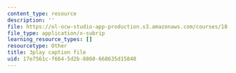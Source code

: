 ```yaml
---
content_type: resource
description: ''
file: https://ol-ocw-studio-app-production.s3.amazonaws.com/courses/18-06sc-linear-algebra-fall-2011/17e7561cf6645d2b8860668635d15840_QNpj-gOXW9M.vtt
file_type: application/x-subrip
learning_resource_types: []
resourcetype: Other
title: 3play caption file
uid: 17e7561c-f664-5d2b-8860-668635d15840
---
```

